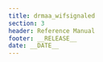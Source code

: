 ```yaml
---
title: drmaa_wifsignaled
section: 3
header: Reference Manual
footer: __RELEASE__
date: __DATE__
---
```


